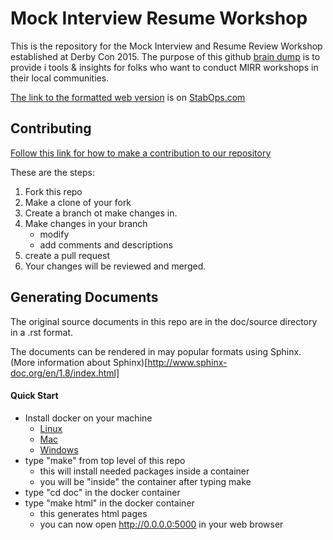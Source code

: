 # Mock Interview Resume Workshop

This is the repository for the Mock Interview and Resume Review Workshop established at Derby Con 2015. 
The purpose of this github [brain dump](https://github.com/mzbat/mirr/blob/master/braindump) is to provide i
tools & insights for folks who want to conduct MIRR workshops in their local communities.

[The link to the formatted web version](https://mock-interview-resume-review.herokuapp.com/) 
is on [StabOps.com](https://stabops.com/)

## Contributing  

[Follow this link for how to make a contribution to our repository](https://guides.github.com/activities/forking/)

These are the steps:

1. Fork this repo
2. Make a clone of your fork
3. Create a branch ot make changes in. 
4. Make changes in your branch
    - modify
    - add comments and descriptions
5. create a pull request
6. Your changes will be reviewed and merged. 

## Generating Documents

The original source documents in this repo are in the doc/source directory in a .rst format. 

The documents can be rendered in may popular formats using Sphinx. 
(More information about Sphinx)[http://www.sphinx-doc.org/en/1.8/index.html]

#### Quick Start

- Install docker on your machine
    - [Linux](https://docs.docker.com/v17.12/install/)
    - [Mac](https://docs.docker.com/docker-for-mac/install/)
    - [Windows](https://docs.docker.com/docker-for-windows/install/)
- type "make" from top level of this repo
    - this will install needed packages inside a container
    - you will be "inside" the container after typing make
- type "cd doc" in the docker container
- type "make html" in the docker container
    - this generates html pages 
    - you can now open http://0.0.0.0:5000 in your web browser
